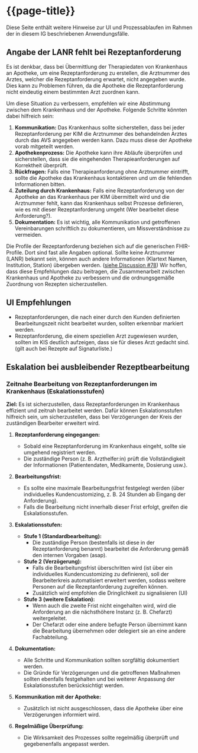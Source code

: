 # {{page-title}}

Diese Seite enthält weitere Hinweise zur UI und Prozessablaufen im Rahmen der in diesem IG beschriebenen Anwendungsfälle.

## Angabe der LANR fehlt bei Rezeptanforderung

Es ist denkbar, dass bei Übermittlung der Therapiedaten von Krankenhaus an Apotheke, um eine Rezeptanforderung zu erstellen, die Arztnummer des Arztes, welcher die Rezeptanforderung erwartet, nicht angegeben wurde. Dies kann zu Problemen führen, da die Apotheke die Rezeptanforderung nicht eindeutig einem bestimmten Arzt zuordnen kann.

Um diese Situation zu verbessern, empfehlen wir eine Abstimmung zwischen dem Krankenhaus und der Apotheke. Folgende Schritte könnten dabei hilfreich sein:

1.  **Kommunikation:** Das Krankenhaus sollte sicherstellen, dass bei jeder Rezeptanforderung per KIM die Arztnummer des behandelnden Arztes durch das AVS angegeben werden kann. Dazu muss diese der Apotheke vorab mitgeteilt werden.
2.  **Apothekenprozess:** Die Apotheke kann ihre Abläufe überprüfen und sicherstellen, dass sie die eingehenden Therapieanforderungen auf Korrektheit überprüft.
3.  **Rückfragen:** Falls eine Therapieanforderung ohne Arztnummer eintrifft, sollte die Apotheke das Krankenhaus kontaktieren und um die fehlenden Informationen bitten.
4.  **Zuteilung durch Krankenhaus:** Falls eine Rezeptanforderung von der Apotheke an das Krankenhaus per KIM übermittelt wird und die Arztnummer fehlt, kann das Krankenhaus selbst Prozesse definieren, wie es mit dieser Rezeptanforderung umgeht (Wer bearbeitet diese Anforderung?).
5.  **Dokumentation:** Es ist wichtig, alle Kommunikation und getroffenen Vereinbarungen schriftlich zu dokumentieren, um Missverständnisse zu vermeiden.

Die Profile der Rezeptanforderung beziehen sich auf die generischen FHIR-Profile. Dort sind fast alle Angaben optional. Sollte keine Arztnummer (LANR) bekannt sein, können auch andere Informationen (Klartext Namen, Institution, Station) übergeben werden. ([siehe Discussion #78](https://github.com/gematik/spec-E-Rezept-ServiceRequest/discussions/78))
Wir hoffen, dass diese Empfehlungen dazu beitragen, die Zusammenarbeit zwischen Krankenhaus und Apotheke zu verbessern und die ordnungsgemäße Zuordnung von Rezepten sicherzustellen.

## UI Empfehlungen
-   Rezeptanforderungen, die nach einer durch den Kunden definierten Bearbeitungszeit nicht bearbeitet wurden, sollten erkennbar markiert werden. 
-   Rezeptanforderung, die einem speziellen Arzt zugewiesen wurden, sollten im KIS deutlich aufzeigen, dass sie für dieses Arzt gedacht sind. (gilt auch bei Rezepte auf Signaturliste.)
    

## Eskalation bei ausbleibender Rezeptbearbeitung

### Zeitnahe Bearbeitung von Rezeptanforderungen im Krankenhaus (Eskalationsstufen)

**Ziel:**
Es ist sicherzustellen, dass Rezeptanforderungen im Krankenhaus effizient und zeitnah bearbeitet werden. Dafür können Eskalationsstufen hilfreich sein, um sicherzustellen, dass bei Verzögerungen der Kreis der zuständigen Bearbeiter erweitert wird.

1.  **Rezeptanforderung eingegangen:**
    -   Sobald eine Rezeptanforderung im Krankenhaus eingeht, sollte sie umgehend registriert werden.
    -   Die zuständige Person (z. B. Arzthelfer:in) prüft die Vollständigkeit der Informationen (Patientendaten, Medikamente, Dosierung usw.).
        
2.  **Bearbeitungsfrist:**
    -   Es sollte eine maximale Bearbeitungsfrist festgelegt werden (über individuelles Kundencustomizing, z. B. 24 Stunden ab Eingang der Anforderung).
    -   Falls die Bearbeitung nicht innerhalb dieser Frist erfolgt, greifen die Eskalationsstufen.
        
3.  **Eskalationsstufen:**
    -   **Stufe 1 (Standardbearbeitung):**
        -   Die zuständige Person (bestenfalls ist diese in der Rezeptanforderung benannt) bearbeitet die Anforderung gemäß den internen Vorgaben (asap).
    -   **Stufe 2 (Verzögerung):**
        -   Falls die Bearbeitungsfrist überschritten wird (ist über ein individuelles Kundencustomizing zu definieren), soll der Bearbeiterkreis automatisiert erweitert werden, sodass weitere Personen auf die Rezeptanforderung zugreifen können.
        -   Zusätzlich wird empfohlen die Dringlichkeit zu signalisieren (UI)
    -   **Stufe 3 (weitere Eskalation):**
        -   Wenn auch die zweite Frist nicht eingehalten wird, wird die Anforderung an die nächsthöhere Instanz (z. B. Chefarzt) weitergeleitet.
        -   Der Chefarzt oder eine andere befugte Person übernimmt kann die Bearbeitung übernehmen oder delegiert sie an eine andere Fachabteilung.
            
4.  **Dokumentation:**
    -   Alle Schritte und Kommunikation sollten sorgfältig dokumentiert werden.
    -   Die Gründe für Verzögerungen und die getroffenen Maßnahmen sollten ebenfalls festgehalten und bei weiterer Anpassung der Eskalationsstufen berücksichtigt werden.
        
5.  **Kommunikation mit der Apotheke:**
    -   Zusätzlich ist nicht ausgeschlossen, dass die Apotheke über eine Verzögerungen informiert wird.
        
6.  **Regelmäßige Überprüfung:**
    -   Die Wirksamkeit des Prozesses sollte regelmäßig überprüft und gegebenenfalls angepasst werden.
